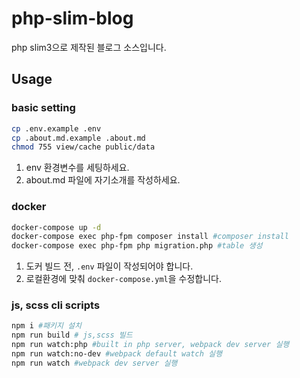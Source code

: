 # php-slim-blog
php slim3으로 제작된 블로그 소스입니다.

## Usage
### basic setting
```sh
cp .env.example .env
cp .about.md.example .about.md
chmod 755 view/cache public/data
```
1. env 환경변수를 세팅하세요.
2. about.md 파일에 자기소개를 작성하세요.

### docker
```sh
docker-compose up -d
docker-compose exec php-fpm composer install #composer install
docker-compose exec php-fpm php migration.php #table 생성
```
1. 도커 빌드 전, `.env` 파일이 작성되어야 합니다.
2. 로컬환경에 맞춰 `docker-compose.yml`을 수정합니다.

### js, scss cli scripts
```sh
npm i #패키지 설치
npm run build # js,scss 빌드
npm run watch:php #built in php server, webpack dev server 실행
npm run watch:no-dev #webpack default watch 실행
npm run watch #webpack dev server 실행
```